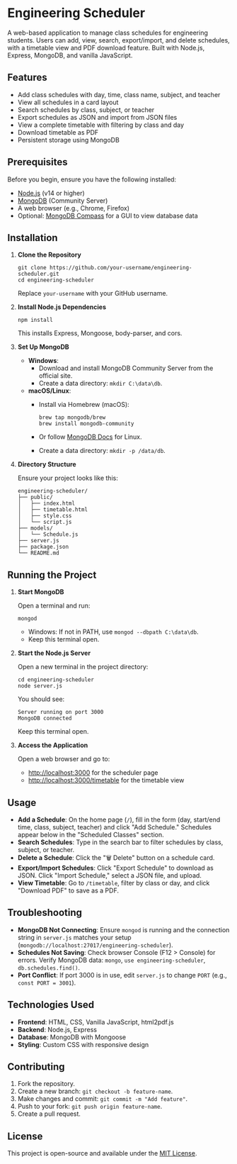 Engineering Scheduler
=====================

A web-based application to manage class schedules for engineering students. Users can add, view, search, export/import, and delete schedules, with a timetable view and PDF download feature. Built with Node.js, Express, MongoDB, and vanilla JavaScript.

Features
--------

*   Add class schedules with day, time, class name, subject, and teacher
*   View all schedules in a card layout
*   Search schedules by class, subject, or teacher
*   Export schedules as JSON and import from JSON files
*   View a complete timetable with filtering by class and day
*   Download timetable as PDF
*   Persistent storage using MongoDB

Prerequisites
-------------

Before you begin, ensure you have the following installed:

*   [Node.js](https://nodejs.org/) (v14 or higher)
*   [MongoDB](https://www.mongodb.com/try/download/community) (Community Server)
*   A web browser (e.g., Chrome, Firefox)
*   Optional: [MongoDB Compass](https://www.mongodb.com/products/compass) for a GUI to view database data

Installation
------------

1.  **Clone the Repository**
    
        git clone https://github.com/your-username/engineering-scheduler.git
        cd engineering-scheduler
    
    Replace `your-username` with your GitHub username.
2.  **Install Node.js Dependencies**
    
        npm install
    
    This installs Express, Mongoose, body-parser, and cors.
3.  **Set Up MongoDB**
    *   **Windows**:
        *   Download and install MongoDB Community Server from the official site.
        *   Create a data directory: `mkdir C:\data\db`.
    *   **macOS/Linux**:
        *   Install via Homebrew (macOS):
            
                brew tap mongodb/brew
                brew install mongodb-community
            
        *   Or follow [MongoDB Docs](https://docs.mongodb.com/manual/administration/install-on-linux/) for Linux.
        *   Create a data directory: `mkdir -p /data/db`.
4.  **Directory Structure**
    
    Ensure your project looks like this:
    
        engineering-scheduler/
        ├── public/
        │   ├── index.html
        │   ├── timetable.html
        │   ├── style.css
        │   └── script.js
        ├── models/
        │   └── Schedule.js
        ├── server.js
        ├── package.json
        └── README.md
    

Running the Project
-------------------

1.  **Start MongoDB**
    
    Open a terminal and run:
    
        mongod
    
    *   Windows: If not in PATH, use `mongod --dbpath C:\data\db`.
    *   Keep this terminal open.
2.  **Start the Node.js Server**
    
    Open a new terminal in the project directory:
    
        cd engineering-scheduler
        node server.js
    
    You should see:
    
        Server running on port 3000
        MongoDB connected
    
    Keep this terminal open.
    
3.  **Access the Application**
    
    Open a web browser and go to:
    
    *   [http://localhost:3000](http://localhost:3000) for the scheduler page
    *   [http://localhost:3000/timetable](http://localhost:3000/timetable) for the timetable view

Usage
-----

*   **Add a Schedule**: On the home page (`/`), fill in the form (day, start/end time, class, subject, teacher) and click "Add Schedule." Schedules appear below in the "Scheduled Classes" section.
*   **Search Schedules**: Type in the search bar to filter schedules by class, subject, or teacher.
*   **Delete a Schedule**: Click the "🗑️ Delete" button on a schedule card.
*   **Export/Import Schedules**: Click "Export Schedule" to download as JSON. Click "Import Schedule," select a JSON file, and upload.
*   **View Timetable**: Go to `/timetable`, filter by class or day, and click "Download PDF" to save as a PDF.

Troubleshooting
---------------

*   **MongoDB Not Connecting**: Ensure `mongod` is running and the connection string in `server.js` matches your setup (`mongodb://localhost:27017/engineering-scheduler`).
*   **Schedules Not Saving**: Check browser Console (F12 > Console) for errors. Verify MongoDB data: `mongo`, `use engineering-scheduler`, `db.schedules.find()`.
*   **Port Conflict**: If port 3000 is in use, edit `server.js` to change `PORT` (e.g., `const PORT = 3001`).

Technologies Used
-----------------

*   **Frontend**: HTML, CSS, Vanilla JavaScript, html2pdf.js
*   **Backend**: Node.js, Express
*   **Database**: MongoDB with Mongoose
*   **Styling**: Custom CSS with responsive design

Contributing
------------

1.  Fork the repository.
2.  Create a new branch: `git checkout -b feature-name`.
3.  Make changes and commit: `git commit -m "Add feature"`.
4.  Push to your fork: `git push origin feature-name`.
5.  Create a pull request.

License
-------

This project is open-source and available under the [MIT License](LICENSE).
